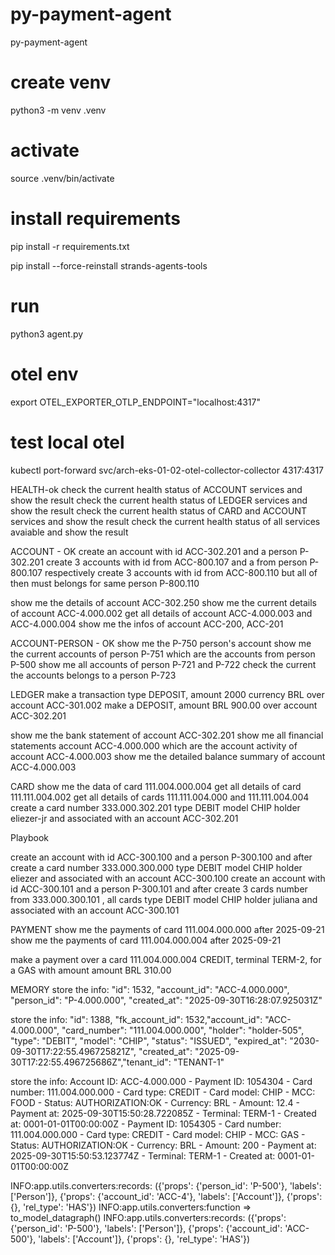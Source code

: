 # py-payment-agent
py-payment-agent

# create venv
python3 -m venv .venv

# activate
source .venv/bin/activate

# install requirements
pip install -r requirements.txt

pip install --force-reinstall strands-agents-tools

# run
python3 agent.py

# otel env
export OTEL_EXPORTER_OTLP_ENDPOINT="localhost:4317"

# test local otel
kubectl port-forward svc/arch-eks-01-02-otel-collector-collector  4317:4317

HEALTH-ok
check the current health status of ACCOUNT services and show the result
check the current health status of LEDGER services and show the result
check the current health status of CARD and ACCOUNT services and show the result
check the current health status of all services avaiable and show the result

ACCOUNT - OK
create an account with id ACC-302.201 and a person P-302.201
create 3 accounts with id from ACC-800.107 and a from person P-800.107 respectively
create 3 accounts with id from ACC-800.110 but all of then must belongs for same person P-800.110

show me the details of account ACC-302.250 
show me the current details of account ACC-4.000.002 
get all details of account ACC-4.000.003 and ACC-4.000.004
show me the infos of account ACC-200, ACC-201

ACCOUNT-PERSON - OK
show me the P-750 person's account
show me the current accounts of person P-751
which are the accounts from person P-500
show me all accounts of person P-721 and P-722
check the current the accounts belongs to a person P-723

LEDGER
make a transaction type DEPOSIT, amount 2000 currency BRL over account ACC-301.002
make a DEPOSIT, amount BRL 900.00 over account ACC-302.201

show me the bank statement of account ACC-302.201
show me all financial statements account ACC-4.000.000
which are the account activity of account ACC-4.000.003
show me the detailed balance summary of account ACC-4.000.003

CARD 
show me the data of card 111.004.000.004
get all details of card 111.111.004.002
get all details of cards 111.111.004.000 and 111.111.004.004
create a card number 333.000.302.201 type DEBIT model CHIP holder eliezer-jr and associated with an account ACC-302.201


Playbook

create an account with id ACC-300.100 and a person P-300.100 and after create a card number 333.000.300.000 type DEBIT model CHIP holder eliezer and associated with an account ACC-300.100
create an account with id ACC-300.101 and a person P-300.101 and after create 3 cards number from 333.000.300.101 , all cards type DEBIT model CHIP holder juliana and associated with an account ACC-300.101


PAYMENT
show me the payments of card 111.004.000.000 after 2025-09-21 
show me the payments of card 111.004.000.004 after 2025-09-21  

make a payment over a card 111.004.000.004 CREDIT, terminal TERM-2, for a GAS with amount amount BRL 310.00

MEMORY
store the info: "id": 1532, "account_id": "ACC-4.000.000", "person_id": "P-4.000.000", "created_at": "2025-09-30T16:28:07.925031Z"

store the info: "id": 1388, "fk_account_id": 1532,"account_id": "ACC-4.000.000", "card_number": "111.004.000.000", "holder": "holder-505", "type": "DEBIT", "model": "CHIP", "status": "ISSUED", "expired_at": "2030-09-30T17:22:55.496725821Z", "created_at": "2025-09-30T17:22:55.496725686Z","tenant_id": "TENANT-1"

store the info: Account ID: ACC-4.000.000 - Payment ID: 1054304   - Card number: 111.004.000.000  - Card type: CREDIT  - Card model: CHIP  - MCC: FOOD  - Status: AUTHORIZATION:OK  - Currency: BRL  - Amount: 12.4  - Payment at: 2025-09-30T15:50:28.722085Z  - Terminal: TERM-1  - Created at: 0001-01-01T00:00:00Z - Payment ID: 1054305  - Card number: 111.004.000.000  - Card type: CREDIT  - Card model: CHIP  - MCC: GAS  - Status: AUTHORIZATION:OK  - Currency: BRL  - Amount: 200  - Payment at: 2025-09-30T15:50:53.123774Z  - Terminal: TERM-1  - Created at: 0001-01-01T00:00:00Z



INFO:app.utils.converters:records: ({'props': {'person_id': 'P-500'}, 'labels': ['Person']}, {'props': {'account_id': 'ACC-4'}, 'labels': ['Account']}, {'props': {}, 'rel_type': 'HAS'})
INFO:app.utils.converters:function => to_model_datagraph()
INFO:app.utils.converters:records: ({'props': {'person_id': 'P-500'}, 'labels': ['Person']}, {'props': {'account_id': 'ACC-500'}, 'labels': ['Account']}, {'props': {}, 'rel_type': 'HAS'})


